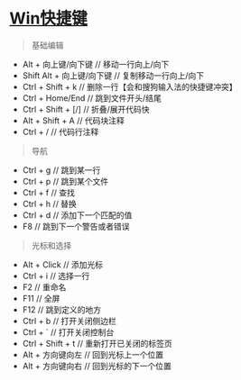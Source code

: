 [Win快捷键](https://code.visualstudio.com/shortcuts/keyboard-shortcuts-windows.pdf)
===

> 基础编辑

- Alt + 向上键/向下键  // 移动一行向上/向下
- Shift Alt + 向上键/向下键  // 复制移动一行向上/向下
- Ctrl + Shift + k  // 删除一行【会和搜狗输入法的快捷键冲突】
- Ctrl + Home/End  // 跳到文件开头/结尾
- Ctrl + Shift + [/]  // 折叠/展开代码快
- Alt + Shift + A  // 代码块注释
- Ctrl + /  // 代码行注释

> 导航

- Ctrl + g  // 跳到某一行
- Ctrl + p  // 跳到某个文件
- Ctrl + f  // 查找
- Ctrl + h  // 替换
- Ctrl + d  // 添加下一个匹配的值
- F8  // 跳到下一个警告或者错误

> 光标和选择

- Alt + Click  // 添加光标
- Ctrl + i  // 选择一行
- F2  // 重命名
- F11  // 全屏
- F12  // 跳到定义的地方
- Ctrl + b  // 打开关闭侧边栏
- Ctrl + `  // 打开关闭控制台
- Ctrl + Shift + t  // 重新打开已关闭的标签页
- Alt + 方向键向左  // 回到光标上一个位置
- Alt + 方向键向右  // 回到光标的下一个位置